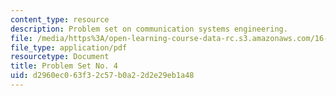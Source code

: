 ```yaml
---
content_type: resource
description: Problem set on communication systems engineering.
file: /media/https%3A/open-learning-course-data-rc.s3.amazonaws.com/16-36-communication-systems-engineering-spring-2009/d2960ec063f32c57b0a22d2e29eb1a48_MIT16_36s09_assn04.pdf
file_type: application/pdf
resourcetype: Document
title: Problem Set No. 4
uid: d2960ec0-63f3-2c57-b0a2-2d2e29eb1a48
---
```

